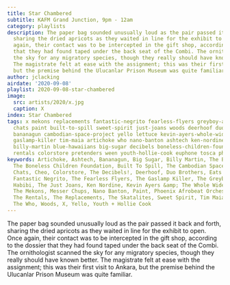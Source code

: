 ```yaml
---
title: Star Chambered
subtitle: KAFM Grand Junction, 9pm - 12am
category: playlists
description: The paper bag sounded unusually loud as the pair passed it back and forth,
  sharing the dried apricots as they waited in line for the exhibit to open. Once
  again, their contact was to be intercepted in the gift shop, according to the dossier
  that they had found taped under the back seat of the Combi. The ornithologist scanned
  the sky for any migratory species, though they really should have known better.
  The magistrate felt at ease with the assignment; this was their first visit to Ankara,
  but the premise behind the Ulucanlar Prison Museum was quite familiar.
author: jclacking
airdate: '2020-09-08'
playlist: 2020-09-08-star-chambered
image:
  src: artists/2020/x.jpg
  caption: X
index: Star Chambered
tags: x mekons replacements fantastic-negrito fearless-flyers greyboy-allstars messer-chups
  chats paint built-to-spill sweet-spirit just-joans woods deerhoof duo-brothers cheo
  bananagun cambodian-space-project yello lettuce kevin-ayers-whole-wide-world eats-tapes
  gaslamp-killer tim-maia artichoke who nano-banton ashtech ken-nordine skatalites
  billy-martin blue-hawaiians big-sugar decibels boneless-children-foundation habibi
  rentals colorstore pretenders ween youth-hollie-cook euphone tosca phoenix-afrobeat-orchestra
keywords: Artichoke, Ashtech, Bananagun, Big Sugar, Billy Martin, The Blue Hawaiians,
  The Boneless Children Foundation, Built To Spill, The Cambodian Space Project, The
  Chats, Cheo, Colorstore, The Decibels!, Deerhoof, Duo Brothers, Eats Tapes, Euphone,
  Fantastic Negrito, The Fearless Flyers, The Gaslamp Killer, The Greyboy Allstars,
  Habibi, The Just Joans, Ken Nordine, Kevin Ayers &amp; The Whole Wide World, Lettuce,
  The Mekons, Messer Chups, Nano Banton, Paint, Phoenix Afrobeat Orchestra, Pretenders,
  The Rentals, The Replacements, The Skatalites, Sweet Spirit, Tim Maia, Tosca, Ween,
  The Who, Woods, X, Yello, Youth + Hollie Cook
---
```

The paper bag sounded unusually loud as the pair passed it back and forth, sharing the dried apricots as they waited in line for the exhibit to open. Once again, their contact was to be intercepted in the gift shop, according to the dossier that they had found taped under the back seat of the Combi. The ornithologist scanned the sky for any migratory species, though they really should have known better. The magistrate felt at ease with the assignment; this was their first visit to Ankara, but the premise behind the Ulucanlar Prison Museum was quite familiar.

